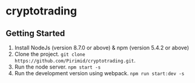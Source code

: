 # cryptotrading

## Getting Started

1. Install NodeJs (version 8.7.0 or above) & npm (version 5.4.2 or above)
2. Clone the project. `git clone https://github.com/Pirimid/cryptotrading.git`.
3. Run the node server. `npm start -s`
4. Run the development version using webpack. `npm run start:dev -s`
